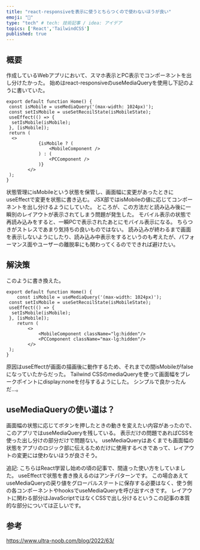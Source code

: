 ```yaml
---
title: "react-responsiveを表示に使うとちらつくので使わないほうが良い"
emoji: "📱"
type: "tech" # tech: 技術記事 / idea: アイデア
topics: ['React','TailwindCSS']
published: true
---
```


## 概要

作成しているWebアプリにおいて、スマホ表示とPC表示でコンポーネントを出し分けたかった。
始めはreact-responsiveのuseMediaQueryを使用し下記のように書いていた。

```typescript:index.tsx
export default function Home() {
 const isMobile = useMediaQuery('(max-width: 1024px)');
 const setIsMobile = useSetRecoilState(isMobileState);
 useEffect(() => {
  setIsMobile(isMobile);
 }, [isMobile]);
 return (
  <>
            {isMobile ? (
                <MobileComponent />
            ) : (
                <PCComponent />
            )}
        </>
 );
}  
```

状態管理にisMobileという状態を保管し、画面幅に変更があったときにuseEffectで変更を状態に書き込む。
JSX部ではisMobileの値に応じてコンポーネントを出し分けるようにしていた。
ところが、この方法だと読み込み後に一瞬別のレイアウトが表示されてしまう問題が発生した。
モバイル表示の状態で再読み込みをすると、一瞬PCで表示されたあとにモバイル表示になる。
ちらつきがストレスであまり気持ちの良いものではない。
読み込みが終わるまで画面を表示しないようにしたり、読み込み中表示をするというのも考えたが、パフォーマンス面やユーザーの離脱率にも関わってくるのでできれば避けたい。

## 解決策

このように書き換えた。

```typescript:index.tsx
export default function Home() {
    const isMobile = useMediaQuery('(max-width: 1024px)');
 const setIsMobile = useSetRecoilState(isMobileState);
 useEffect(() => {
  setIsMobile(isMobile);
 }, [isMobile]);
    return (
        <>
            <MobileComponent className="lg:hidden"/>
            <PCComponent className="max-lg:hidden"/>
        </>
 );
}  
```

原因はuseEffectが画面の描画後に動作するため、それまでの間isMobileがfalseになっていたからだった。
Tailwind CSSのmediaQueryを使って画面幅をブレークポイントにdisplay:noneを付与するようにした。
シンプルで良かったんだ…。

## useMediaQueryの使い道は？

画面幅の状態に応じてボタンを押したときの動きを変えたい内容があったので、このアプリではuseMediaQueryを残している。
表示だけの問題であればCSSを使った出し分けの部分だけで問題ない。
useMediaQueryはあくまでも画面幅の状態をアプリのロジック部に伝えるためだけに使用するべきであって、レイアウトの変更には使わないほうが良さそう。

追記:
こちらはReact学習し始めの頃の記事で、間違った使い方をしていました。
useEffectで状態を書き換えるのはアンチパターンです。
この場合あえてuseMediaQueryの戻り値をグローバルステートに保存する必要はなく、使う側の各コンポーネントやhooksでuseMediaQueryを呼び出すべきです。
レイアウトに関わる部分はJavaScriptではなくCSSで出し分けるというこの記事の本質的な部分については正しいです。

## 参考

https://www.ultra-noob.com/blog/2022/63/
